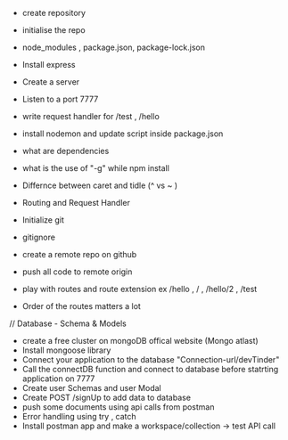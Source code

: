 - create repository
- initialise the repo
- node_modules , package.json, package-lock.json
- Install express
- Create a server
- Listen to a port 7777
- write request handler for /test , /hello
- install nodemon and update script inside package.json
- what are dependencies
- what is the use of "-g" while npm install
- Differnce between caret and tidle (^ vs ~ )

- Routing and Request Handler
- Initialize git
- gitignore
- create a remote repo on github
- push all code to remote origin
- play with routes and route extension  ex /hello , / , /hello/2 , /test
-  Order of the routes matters a lot



// Database - Schema & Models

- create a free cluster on mongoDB offical website (Mongo atlast)
- Install mongoose library
- Connect your application to the database "Connection-url/devTinder"
- Call the connectDB function and connect to database before statrting application on 7777
- Create user Schemas and user Modal
- Create POST /signUp to add data to database
- push some documents using api calls from postman
- Error handling using try , catch
- Install postman app and make a workspace/collection -> test API call
